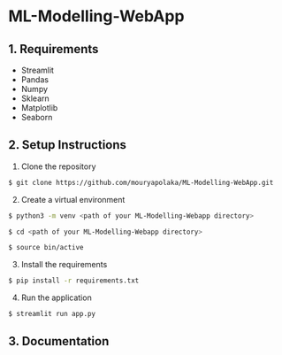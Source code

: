 # ML-Modelling-WebApp

## 1. Requirements
* Streamlit
* Pandas
* Numpy
* Sklearn
* Matplotlib
* Seaborn

## 2. Setup Instructions
1. Clone the repository
```bash
$ git clone https://github.com/mouryapolaka/ML-Modelling-WebApp.git
```
2. Create a virtual environment
```bash
$ python3 -m venv <path of your ML-Modelling-Webapp directory>

$ cd <path of your ML-Modelling-Webapp directory>

$ source bin/active
```
3. Install the requirements
```bash
$ pip install -r requirements.txt
```
4. Run the application
```bash
$ streamlit run app.py
```
## 3. Documentation

